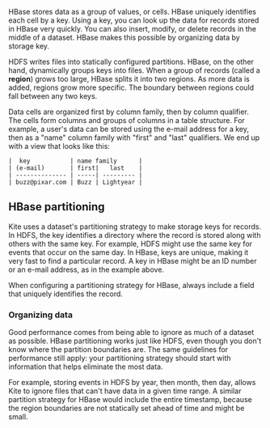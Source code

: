 HBase stores data as a group of values, or cells. HBase uniquely identifies each cell by a key. Using a key, you can look up the data for records stored in HBase very quickly. You can also insert, modify, or delete records in the middle of a dataset. HBase makes this possible by organizing data by storage key.

HDFS writes files into statically configured partitions. HBase, on the other hand, dynamically groups keys into files. When a group of records (called a __region__) grows too large, HBase splits it into two regions. As more data is added, regions grow more specific. The boundary between regions could fall between any two keys.

Data cells are organized first by column family, then by column qualifier. The cells form columns and groups of columns in a table structure. For example, a user's data can be stored using the e-mail address for a key, then as a &quot;name&quot; column family with &quot;first&quot; and &quot;last&quot; qualifiers. We end up with a view that looks like this:

```
|  key           | name family      |
| (e-mail)       | first|   last    |
| -------------- | -----| --------- |
| buzz@pixar.com | Buzz | Lightyear |
```
## HBase partitioning

Kite uses a dataset&apos;s partitioning strategy to make storage keys for records. In HDFS, the key identifies a directory where the record is stored along with others with the same key. For example, HDFS might use the same key for events that occur on the same day. In HBase, keys are unique, making it very fast to find a particular record. A key in HBase might be an ID number or an e-mail address, as in the example above.

When configuring a partitioning strategy for HBase, always include a field that uniquely identifies the record.

### Organizing data

Good performance comes from being able to ignore as much of a dataset as possible. HBase partitioning works just like HDFS, even though you don&apos;t know where the partition boundaries are. The same guidelines for performance still apply: your partitioning strategy should start with information that helps eliminate the most data.

For example, storing events in HDFS by year, then month, then day, allows Kite to ignore files that can&apos;t have data in a given time range. A similar partition strategy for HBase would include the entire timestamp, because the region boundaries are not statically set ahead of time and might be small.
